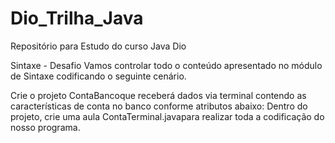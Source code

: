 # Dio_Trilha_Java
Repositório para Estudo do curso Java Dio

Sintaxe - Desafio
Vamos controlar todo o conteúdo apresentado no módulo de Sintaxe codificando o seguinte cenário.

Crie o projeto ContaBancoque receberá dados via terminal contendo as características de conta no banco conforme atributos abaixo:
Dentro do projeto, crie uma aula ContaTerminal.javapara realizar toda a codificação do nosso programa.
